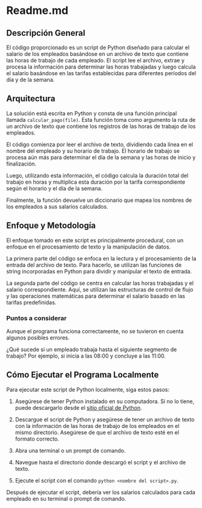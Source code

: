 # Readme.md

## Descripción General

El código proporcionado es un script de Python diseñado para calcular el salario de los empleados basándose en un archivo de texto que contiene las horas de trabajo de cada empleado. El script lee el archivo, extrae y procesa la información para determinar las horas trabajadas y luego calcula el salario basándose en las tarifas establecidas para diferentes períodos del día y de la semana.

## Arquitectura

La solución está escrita en Python y consta de una función principal llamada `calcular_pago(file)`. Esta función toma como argumento la ruta de un archivo de texto que contiene los registros de las horas de trabajo de los empleados.

El código comienza por leer el archivo de texto, dividiendo cada línea en el nombre del empleado y su horario de trabajo. El horario de trabajo se procesa aún más para determinar el día de la semana y las horas de inicio y finalización.

Luego, utilizando esta información, el código calcula la duración total del trabajo en horas y multiplica esta duración por la tarifa correspondiente según el horario y el día de la semana.

Finalmente, la función devuelve un diccionario que mapea los nombres de los empleados a sus salarios calculados.

## Enfoque y Metodología

El enfoque tomado en este script es principalmente procedural, con un enfoque en el procesamiento de texto y la manipulación de datos.

La primera parte del código se enfoca en la lectura y el procesamiento de la entrada del archivo de texto. Para hacerlo, se utilizan las funciones de string incorporadas en Python para dividir y manipular el texto de entrada.

La segunda parte del código se centra en calcular las horas trabajadas y el salario correspondiente. Aquí, se utilizan las estructuras de control de flujo y las operaciones matemáticas para determinar el salario basado en las tarifas predefinidas.

### Puntos a considerar

Aunque el programa funciona correctamente, no se tuvieron en cuenta algunos posibles errores.

¿Qué sucede si un empleado trabaja hasta el siguiente segmento de trabajo? Por ejemplo, si inicia a las 08:00 y concluye a las 11:00.



## Cómo Ejecutar el Programa Localmente

Para ejecutar este script de Python localmente, siga estos pasos:

1. Asegúrese de tener Python instalado en su computadora. Si no lo tiene, puede descargarlo desde el [sitio oficial de Python](https://www.python.org/).

2. Descargue el script de Python y asegúrese de tener un archivo de texto con la información de las horas de trabajo de los empleados en el mismo directorio. Asegúrese de que el archivo de texto esté en el formato correcto.

3. Abra una terminal o un prompt de comando.

4. Navegue hasta el directorio donde descargó el script y el archivo de texto.

5. Ejecute el script con el comando `python <nombre del script>.py`.

Después de ejecutar el script, debería ver los salarios calculados para cada empleado en su terminal o prompt de comando.

